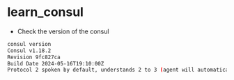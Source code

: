 # learn_consul
* Check the version of the consul
```bash
consul version 
Consul v1.18.2
Revision 9fc827ca
Build Date 2024-05-16T19:10:00Z
Protocol 2 spoken by default, understands 2 to 3 (agent will automatically use protocol >2 when speaking to compatible agents)
```
